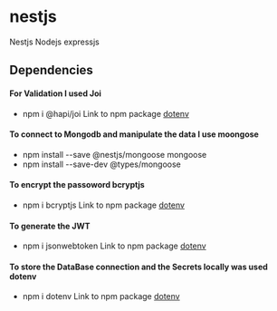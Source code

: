 # nestjs
Nestjs Nodejs expressjs

## Dependencies
#### For Validation I used Joi
* npm i @hapi/joi
Link to npm package
[dotenv](https://www.npmjs.com/package/@hapi/joi)   


#### To connect to Mongodb and manipulate the data  I use moongose
* npm install --save @nestjs/mongoose mongoose
* npm install --save-dev @types/mongoose

#### To encrypt the passoword bcryptjs
* npm i bcryptjs
Link to npm package
[dotenv](https://www.npmjs.com/package/bcryptjs)   

#### To generate the JWT
* npm i jsonwebtoken
Link to npm package
[dotenv](https://www.npmjs.com/package/jsonwebtoken)    

#### To store the DataBase connection and the Secrets locally was used dotenv    
* npm i dotenv
Link to npm package
[dotenv](https://www.npmjs.com/package/dotenv)